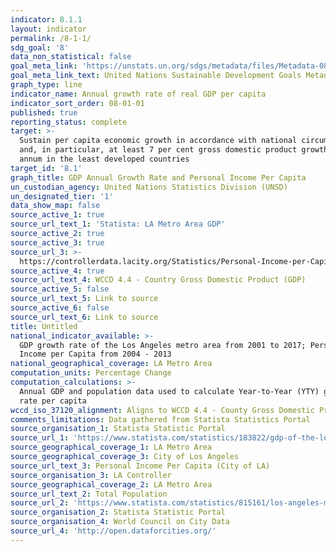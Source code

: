 ```yaml
---
indicator: 8.1.1
layout: indicator
permalink: /8-1-1/
sdg_goal: '8'
data_non_statistical: false
goal_meta_link: 'https://unstats.un.org/sdgs/metadata/files/Metadata-08-01-01.pdf '
goal_meta_link_text: United Nations Sustainable Development Goals Metadata (PDF 232 KB)
graph_type: line
indicator_name: Annual growth rate of real GDP per capita
indicator_sort_order: 08-01-01
published: true
reporting_status: complete
target: >-
  Sustain per capita economic growth in accordance with national circumstances
  and, in particular, at least 7 per cent gross domestic product growth per
  annum in the least developed countries
target_id: '8.1'
graph_title: GDP Annual Growth Rate and Personal Income Per Capita
un_custodian_agency: United Nations Statistics Division (UNSD)
un_designated_tier: '1'
data_show_map: false
source_active_1: true
source_url_text_1: 'Statista: LA Metro Area GDP'
source_active_2: true
source_active_3: true
source_url_3: >-
  https://controllerdata.lacity.org/Statistics/Personal-Income-per-Capita/yw5p-36js
source_active_4: true
source_url_text_4: WCCD 4.4 - Country Gross Domestic Product (GDP)
source_active_5: false
source_url_text_5: Link to source
source_active_6: false
source_url_text_6: Link to source
title: Untitled
national_indicator_available: >-
  GDP growth rate of the Los Angeles metro area from 2001 to 2017; Personal
  Income per Capita from 2004 - 2013
national_geographical_coverage: LA Metro Area
computation_units: Percentage Change
computation_calculations: >-
  Annual GDP and population data used to calculate Year-to-Year (YTY) growth
  rate per capita
wccd_iso_37120_alignment: Aligns to WCCD 4.4 - County Gross Domestic Product (GDP)
comments_limitations: Data gathered from Statista Statistics Portal
source_organisation_1: Statista Statistic Portal
source_url_1: 'https://www.statista.com/statistics/183822/gdp-of-the-los-angeles-metro-area/'
source_geographical_coverage_1: LA Metro Area
source_geographical_coverage_3: City of Los Angeles
source_url_text_3: Personal Income Per Capita (City of LA)
source_organisation_3: LA Controller
source_geographical_coverage_2: LA Metro Area
source_url_text_2: Total Population
source_url_2: 'https://www.statista.com/statistics/815161/los-angeles-metro-area-population/'
source_organisation_2: Statista Statistic Portal
source_organisation_4: World Council on City Data
source_url_4: 'http://open.dataforcities.org/'
---
```

